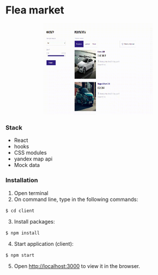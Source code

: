 # Flea market
<div align="center">
  <img src="fleaMarket.gif" width="300" height="250" alt="FleaMarket"/>
</div>

### Stack
+ React
+ hooks
+ CSS modules
+ yandex map api
+ Mock data

### Installation
1) Open terminal
2) On command line, type in the following commands:
```console
$ cd client
```
3) Install packages:
```console
$ npm install
```
4) Start application (client):
```console
$ npm start
```
5) Open [http://localhost:3000](http://localhost:3000) to view it in the browser.
